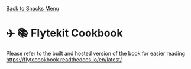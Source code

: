 [Back to Snacks Menu](../README.md)

# :airplane: :books: Flytekit Cookbook

Please refer to the built and hosted version of the book for easier reading https://flytecookbook.readthedocs.io/en/latest/.

